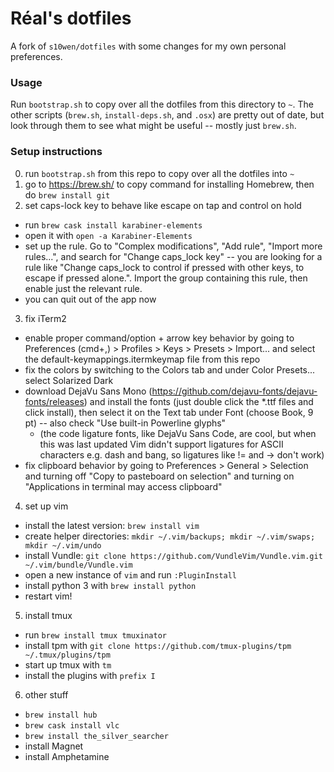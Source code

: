 # Réal's dotfiles

A fork of `s10wen/dotfiles` with some changes for my own personal preferences.

### Usage

Run `bootstrap.sh` to copy over all the dotfiles from this directory to `~`. The other scripts (`brew.sh`, `install-deps.sh`, and `.osx`) are pretty out of date, but look through them to see what might be useful -- mostly just `brew.sh`.

### Setup instructions

0. run `bootstrap.sh` from this repo to copy over all the dotfiles into `~`
1. go to https://brew.sh/ to copy command for installing Homebrew, then do `brew install git`
2. set caps-lock key to behave like escape on tap and control on hold
  * run `brew cask install karabiner-elements`
  * open it with `open -a Karabiner-Elements`
  * set up the rule. Go to "Complex modifications", "Add rule", "Import more rules...", and search for "Change caps_lock key" -- you are looking for a rule like "Change caps_lock to control if pressed with other keys, to escape if pressed alone.". Import the group containing this rule, then enable just the relevant rule.
  * you can quit out of the app now
3. fix iTerm2
  * enable proper command/option + arrow key behavior by going to Preferences (cmd+,) > Profiles > Keys > Presets > Import... and select the default-keymappings.itermkeymap file from this repo
  * fix the colors by switching to the Colors tab and under Color Presets... select Solarized Dark
  * download DejaVu Sans Mono (https://github.com/dejavu-fonts/dejavu-fonts/releases) and install the fonts (just double click the \*.ttf files and click install), then select it on the Text tab under Font (choose Book, 9 pt) -- also check "Use built-in Powerline glyphs"
    * (the code ligature fonts, like DejaVu Sans Code, are cool, but when this was last updated Vim didn't support ligatures for ASCII characters e.g. dash and bang, so ligatures like != and -> don't work)
  * fix clipboard behavior by going to Preferences > General > Selection and turning off "Copy to pasteboard on selection" and turning on "Applications in terminal may access clipboard"
4. set up vim
  * install the latest version: `brew install vim`
  * create helper directories: `mkdir ~/.vim/backups; mkdir ~/.vim/swaps; mkdir ~/.vim/undo`
  * install Vundle: `git clone https://github.com/VundleVim/Vundle.vim.git ~/.vim/bundle/Vundle.vim`
  * open a new instance of `vim` and run `:PluginInstall`
  * install python 3 with `brew install python`
  * restart vim!
5. install tmux
  * run `brew install tmux tmuxinator`
  * install tpm with `git clone https://github.com/tmux-plugins/tpm ~/.tmux/plugins/tpm`
  * start up tmux with `tm`
  * install the plugins with `prefix I`
6. other stuff
  * `brew install hub`
  * `brew cask install vlc`
  * `brew install the_silver_searcher`
  * install Magnet
  * install Amphetamine
